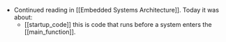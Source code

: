 - Continued reading in [[Embedded Systems Architecture]]. Today it was about:
	- [[startup_code]] this is code that runs before a system enters the [[main_function]].
